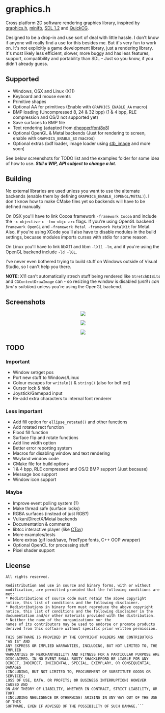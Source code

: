 # graphics.h

Cross platform 2D software rendering graphics library, inspired by [graphics.h](https://web.stanford.edu/class/archive/cs/cs106b/cs106b.1126/materials/cppdoc/graphics.html), [minifb](https://github.com/emoon/minifb), [SDL 1.2](https://www.libsdl.org/) and [QuickCG](http://lodev.org/cgtutor/).

Designed to be a drop-in and use sort of deal with little hassle. I don't know if anyone will really find a use for this besides me. But it's very fun to work on. It's not explicitly a game development library, just a rendering library. It's most likely less efficient, slower, more buggy and has less features, support, compatibility and portability than SDL - Just so you know, if you didn't already guess.


## Supported

- Windows, OSX and Linux (X11)
- Keyboard and mouse events
- Primitive shapes
- Optional AA for primitives (Enable with ```GRAPHICS_ENABLE_AA``` macro)
- BMP loading (Uncompressed 8, 24 & 32 bpp) (1 & 4 bpp, RLE compression and OS/2 not supported yet)
- Save surfaces to BMP file
- Text rendering (adapted from [dhepper/font8x8](https://github.com/dhepper/font8x8))
- Optional OpenGL & Metal backends (Just for rendering to screen, enable with ```GRAPHICS_ENABLE_$X``` macros)
- Optional extras (bdf loader, image loader using [stb_image](https://github.com/nothings/stb) and more soon)

See below screenshots for TODO list and the examples folder for some idea of how to use. ___Still a WIP, API subject to change a lot___.


## Building

No external libraries are used unless you want to use the alternate backends (enable them by defining ```GRAPHICS_ENABLE_(OPENGL/METAL)```). I don't know how to make CMake files yet so backends will have to be defined manually.

On OSX you'll have to link Cocoa framework ```-framework Cocoa``` and include the ```-x objective-c -fno-objc-arc``` flags. If you're using OpenGL backend ```-framework OpenGL``` and ```-framework Metal -framework MetalKit``` for Metal. Also, if you're using XCode you'll also have to disable modules in the build settings, becuase modules imports curses with stdio for some reason.

On Linux you'll have to link libX11 and libm ```-lX11 -lm```, and if you're using the OpenGL backend include ```-ld -lGL```.

I've never even bothered trying to build stuff on Windows outside of Visual Studio, so I can't help you there.

**NOTE**: X11 can't automatically strech stuff being rendered like ```StretchDIBits``` and ```CGContextDrawImage``` can - so resizing the window is disabled (_until I can find a solution_) unless you're using the OpenGL backend.


## Screenshots

<p align="center">
  <img src="https://raw.githubusercontent.com/takeiteasy/graphics.h/master/screenshots/screenshot_osx.png">
</p>

<p align="center">
  <img src="https://raw.githubusercontent.com/takeiteasy/graphics.h/master/screenshots/screenshot_win.png">
</p>

<p align="center">
  <img src="https://raw.githubusercontent.com/takeiteasy/graphics.h/master/screenshots/screenshot_nix.png">
</p>


## TODO

### Important

- Window set/get pos
- Port new stuff to Windows/Linux
- Colour escapes for ```writeln()``` & ```string()``` (also for bdf ext)
- Cursor lock & hide
- Joystick/Gamepad input
- Re-add extra characters to internal font renderer

### Less important

- Add fill option for ```ellipse_rotated()``` and other functions
- Add rotated rect function
- Flood fill function
- Surface flip and rotate functions
- Add line width option
- Better error reporting system
- Macros for disabling window and text rendering
- Wayland window code
- CMake file for build options
- 1 & 4 bpp, RLE compressed and OS/2 BMP support (Just because)
- Message box support
- Window icon support

### Maybe

- Improve event polling system (?)
- Make thread safe (surface locks)
- RGBA surfaces (instead of just RGB?)
- Vulkan/DirectX/~~Metal~~ backends
- Documentation & comments
- libtcc interactive player (like [CToy](https://github.com/anael-seghezzi/CToy))
- More examples/tests
- More extras (gif load/save, FreeType fonts, C++ OOP wrapper)
- Optional OpenCL for processing stuff
- Pixel shader support


## License

```Copyright (c) 2013, George Watson
All rights reserved.

Redistribution and use in source and binary forms, with or without
modification, are permitted provided that the following conditions are met:
* Redistributions of source code must retain the above copyright
notice, this list of conditions and the following disclaimer.
* Redistributions in binary form must reproduce the above copyright
notice, this list of conditions and the following disclaimer in the
documentation and/or other materials provided with the distribution.
* Neither the name of the <organization> nor the
names of its contributors may be used to endorse or promote products
derived from this software without specific prior written permission.

THIS SOFTWARE IS PROVIDED BY THE COPYRIGHT HOLDERS AND CONTRIBUTORS "AS IS" AND
ANY EXPRESS OR IMPLIED WARRANTIES, INCLUDING, BUT NOT LIMITED TO, THE IMPLIED
WARRANTIES OF MERCHANTABILITY AND FITNESS FOR A PARTICULAR PURPOSE ARE
DISCLAIMED. IN NO EVENT SHALL RUSTY SHACKLEFORD BE LIABLE FOR ANY
DIRECT, INDIRECT, INCIDENTAL, SPECIAL, EXEMPLARY, OR CONSEQUENTIAL DAMAGES
(INCLUDING, BUT NOT LIMITED TO, PROCUREMENT OF SUBSTITUTE GOODS OR SERVICES;
LOSS OF USE, DATA, OR PROFITS; OR BUSINESS INTERRUPTION) HOWEVER CAUSED AND
ON ANY THEORY OF LIABILITY, WHETHER IN CONTRACT, STRICT LIABILITY, OR TORT
(INCLUDING NEGLIGENCE OR OTHERWISE) ARISING IN ANY WAY OUT OF THE USE OF THIS
SOFTWARE, EVEN IF ADVISED OF THE POSSIBILITY OF SUCH DAMAGE.```

